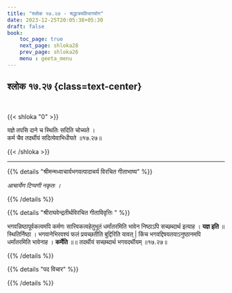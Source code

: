 ```yaml
---
title: "श्लोक १७.२७ - श्रद्धात्रयविभागयोग"
date: 2023-12-25T20:05:38+05:30
draft: false
book:
    toc_page: true
    next_page: shloka28
    prev_page: shloka26
    menu : geeta_menu
---
```




## श्लोक १७.२७ {class=text-center}

<br/>

{{< shloka  "0"  >}}

यज्ञे तपसि दाने च स्थितिः सदिति चोच्यते ।  
कर्म चैव तदर्थीयं सदित्येवाभिधीयते ॥१७.२७॥

{{< /shloka >}}

---


{{% details "श्रीमन्मध्वाचार्यभगवत्पादाचर्य विरचित  गीताभाष्य" %}}

*आचार्येण टिप्पणी नकृतः ।*

{{% /details %}}



{{% details "श्रीराघवेन्द्रतीर्थविरचित गीताविवृत्तिः " %}}

भगवन्निष्ठापूर्वकत्वमपि कर्मणः सात्त्विकत्वहेतुभूतं धर्मांतरमिति भावेन निष्ठाऽपि 
सच्छब्दार्थ इत्याह । **यज्ञ इति** ॥ स्थितिर्निष्ठा । भगवानेभिरवश्यं फलं 
प्रयच्छतीति बुद्दिरिति यावत्‌ | किंच भगवद्दिषयतयाऽनुष्ठानमपि धर्मांतरमिति 
भावेनाह । **कर्मेति** ॥॥ तदर्थीयं सच्छब्दार्थ भगवदर्थीयम्‌
॥१७.२७॥

{{% /details %}}



{{% details "पद विचार" %}}


{{% /details %}}
